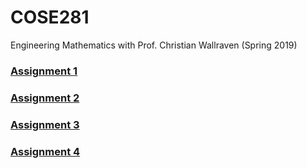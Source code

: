 # COSE281
Engineering Mathematics with Prof. Christian Wallraven (Spring 2019)

### [Assignment 1](/assignment1/Assignment1.pdf)

### [Assignment 2](/assignment2/Assignment2.pdf)

### [Assignment 3](/assignment3/Assignment3.pdf)

### [Assignment 4](/assignment4/Assignment4.pdf)
